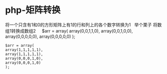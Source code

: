 # php-矩阵转换
将一个只含有1和0的方形矩阵上有1的行和列上的各个数字转换为1
 
举个栗子 将数组1转换成数组2
 
    $arr = array(
    array(0,0,1,1,0),
    array(0,0,1,0,0),
    array(0,0,0,0,0),
    array(0,0,0,0,0)
    );
    
    $arr = array(
    array(1,1,1,1,1),
    array(1,1,1,1,1),
    array(0,0,0,1,0),
    array(0,0,0,1,0)
    );
